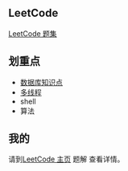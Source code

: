 ## LeetCode
[LeetCode 题集](https://leetcode-cn.com/problemset/all/)

## 划重点
- [数据库知识点](https://github.com/jast90/leetcode/blob/master/database.md)
- [多线程](https://github.com/jast90/LeetCode/blob/master/multi-thread.md)
- shell
- 算法

## 我的
请到[LeetCode 主页](https://leetcode-cn.com/u/jast-3/) 题解 查看详情。

